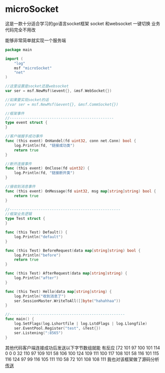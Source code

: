 # microSocket
这是一款十分适合学习的go语言socket框架
socket 和websocket 一键切换 业务代码完全不用改


能够非常简单就实现一个服务端

```go
package main

import (
	"log"
	msf "microSocket"
	"net"
)

//这里设置是socket还是websocket
var ser = msf.NewMsf(&event{}, &msf.WebSocket{})

//如果要实现socket的话
//var ser = msf.NewMsf(&event{}, &msf.CommSocket{})

//框架事件
//-----------------------------------------------
type event struct {
}

//客户端握手成功事件
func (this event) OnHandel(fd uint32, conn net.Conn) bool {
	log.Println(fd, "链接成功类")
	return true
}

//断开连接事件
func (this event) OnClose(fd uint32) {
	log.Println(fd, "链接断开类")
}

//接收到消息事件
func (this event) OnMessage(fd uint32, msg map[string]string) bool {
	return true
}

//--------------------------------------------------
//框架业务逻辑
type Test struct {
}

func (this Test) Default() {
	log.Println("default")
}

func (this Test) BeforeRequest(data map[string]string) bool {
	log.Println("before")
	return true
}

func (this Test) AfterRequest(data map[string]string) {
	log.Println("after")
}

func (this Test) Hello(data map[string]string) {
	log.Println("收到消息了")
	ser.SessionMaster.WriteToAll([]byte("hahahhaa"))
}

//----------------------------------------------------
func main() {
	log.SetFlags(log.Lshortfile | log.LstdFlags | log.Llongfile)
	ser.EventPool.Register("test", &Test{})
	ser.Listening(":8565")
}

```
其他代码客户端连接成功后发送以下字节数组就能 有反应
[72 101 97 100 101 114 0 0 0 32 110 97 109 101 58 106 100 124 109 111 100 117 108 101 58 116 101 115 116 124 97 99 116 105 111 110 58 72 101 108 108 111
我也对该框架做了源码分析  [传送](https://www.jianshu.com/p/49974703cf3e)